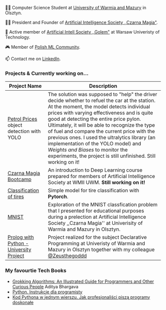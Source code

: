 👨‍🎓 Computer Science Student at [University of Warmia and Mazury](https://uwm.edu.pl/) in Olsztyn.

🧙‍♂️ President and Founder of [Artificial Intelligence Society ,,Czarna Magia"](https://www.facebook.com/people/Ko%C5%82o-Naukowe-Sztucznej-Inteligencji-Czarna-Magia/100093587573194/).

🌇 Active member of [Artificial Intell Society ,,Golem"](https://github.com/KNSI-Golem) at Warsaw Univeristy of Technology.

🎮 Member of [Polish ML Community](https://discord.gg/4p2WHuHQ).

📫 Contact me on [LinkedIn](https://www.linkedin.com/in/jan-kara%C5%9B-3b4025229/).

### Projects & Currently working on...
| Project Name                                                                                         | Description                                                                                                                                                                                                                                                                                                                                                                                                                                                                                                                            |
|------------------------------------------------------------------------------------------------------|----------------------------------------------------------------------------------------------------------------------------------------------------------------------------------------------------------------------------------------------------------------------------------------------------------------------------------------------------------------------------------------------------------------------------------------------------------------------------------------------------------------------------------------|
| [Petrol Prices](https://github.com/KTFish/petrol-prices-object-detection) object detection with YOLO | The solution was supposed to "help" the driver decide whether to refuel the car at the station. At the moment, the model detects individual prices with varying effectiveness and is quite good at detecting the entire price pylon. Ultimately, it will be able to recognize the type of fuel and compare the current price with the previous ones. I used the ultralytics library (an implementation of the YOLO model) and *Weights and Biases* to monitor the experiments, the project is still unfinished.   Still working on it! |
| [Czarna Magia Bootcamp](https://github.com/KTFish/czarna-magia-bootcamp)                             | An introduction to Deep Learning course prepared for members of Artificial Intelligence Society at WMII UWM. **Still working on it!**                                                                                                                                                                                                                                                                                                                                                                                                  |
| [Classification of tires](https://github.com/KTFish/tire-classification-pytorch/tree/main)           | Simple model for tire classification with **Pytorch**.                                                                                                                                                                                                                                                                                                                                                                                                                                                                                 |
| [MNIST](https://github.com/KTFish/MNIST)                                                             | Exploration of the MNIST classfication problem that I presented for educational purposes during a prelection at Artificial Intelligence Society ,,Czarna Magia'' at Univerisity of Warmia and Mazury in Olsztyn.                                                                                                                                                                                                                                                                                                                       |
| [Prolog with Python - University Project](https://github.com/KTFish/Prolog-Project)                  | Project realized for the subject Declarative Programming at Univeristy of Warmia and Mazury in Olsztyn together with my colleague [@Zeusthegoddd](https://github.com/Zeusthegoddd)                                                                                                                                                                                                                                                                                                                                                     |
### My favourtie Tech Books
- [Grokking Algorithms: An Illustrated Guide for Programmers and Other Curious People](https://www.amazon.com/Grokking-Algorithms-illustrated-programmers-curious/dp/1617292230) Aditya Bhargava
- [Python. Instrukcje dla programisty](https://helion.pl/ksiazki/python-instrukcje-dla-programisty-wydanie-ii-eric-matthes,blkpy2.htm#format/e)
- [Kod Pythona w jednym wierszu. Jak profesjonaliści piszą programy doskonałe](https://helion.pl/ksiazki/kod-pythona-w-jednym-wierszu-jak-profesjonalisci-pisza-programy-doskonale-christian-mayer,kopywi.htm#format/d)

<!--
**KTFish/KTFish** is a ✨ _special_ ✨ repository because its `README.md` (this file) appears on your GitHub profile.

Here are some ideas to get you started:

- 🔭 I’m currently working on ...
- 🌱 I’m currently learning ...
- 👯 I’m looking to collaborate on ...
- 🤔 I’m looking for help with ...
- 💬 Ask me about ...
- 📫 How to reach me: ...
- 😄 Pronouns: ...
- ⚡ Fun fact: ...

-->
